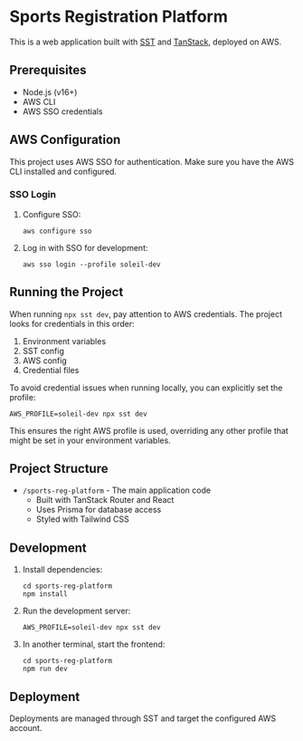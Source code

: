 # Sports Registration Platform

This is a web application built with [SST](https://sst.dev/) and [TanStack](https://tanstack.com/), deployed on AWS.

## Prerequisites

- Node.js (v16+)
- AWS CLI
- AWS SSO credentials

## AWS Configuration

This project uses AWS SSO for authentication. Make sure you have the AWS CLI installed and configured.

### SSO Login

1. Configure SSO:
   ```
   aws configure sso
   ```

2. Log in with SSO for development:

   ```
   aws sso login --profile soleil-dev
   ```

## Running the Project

When running `npx sst dev`, pay attention to AWS credentials. The project looks for credentials in this order:

1. Environment variables
2. SST config
3. AWS config
4. Credential files

To avoid credential issues when running locally, you can explicitly set the profile:

```
AWS_PROFILE=soleil-dev npx sst dev
```

This ensures the right AWS profile is used, overriding any other profile that might be set in your environment variables.

## Project Structure

- `/sports-reg-platform` - The main application code
  - Built with TanStack Router and React
  - Uses Prisma for database access
  - Styled with Tailwind CSS

## Development

1. Install dependencies:
   ```
   cd sports-reg-platform
   npm install
   ```

2. Run the development server:
   ```
   AWS_PROFILE=soleil-dev npx sst dev
   ```

3. In another terminal, start the frontend:
   ```
   cd sports-reg-platform
   npm run dev
   ```

## Deployment

Deployments are managed through SST and target the configured AWS account.
